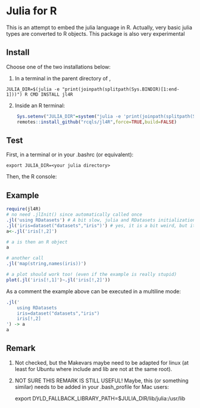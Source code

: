 # Julia for R

This is an attempt to embed the julia language in R. Actually, very basic julia types are converted to R objects. This package is also very experimental


## Install

Choose one of the two installations below:

1) In a terminal in the parent directory of ,

```{bash}
JULIA_DIR=$(julia -e "print(joinpath(splitpath(Sys.BINDIR)[1:end-1]))") R CMD INSTALL jl4R
```

2) Inside an R terminal:

```{.R execute="false"}
	Sys.setenv("JULIA_DIR"=system("julia -e 'print(joinpath(splitpath(Sys.BINDIR)[1:end-1]))'",intern=TRUE))
	remotes::install_github("rcqls/jl4R",force=TRUE,build=FALSE)
```

## Test

First, in a terminal or in your .bashrc (or equivalent):

	export JULIA_DIR=<your julia directory>

Then, the R console:

## Example
```{.R execute="false"}
require(jl4R)
# no need .jlInit() since automatically called once
.jl('using RDatasets') # A bit slow, julia and RDatasets initializations
.jl('iris=dataset("datasets","iris")') # yes, it is a bit weird, but it is for testing!
a<-.jl('iris[!,2]')

# a is then an R object
a

# another call
.jl('map(string,names(iris))')

# a plot should work too! (even if the example is really stupid)
plot(.jl('iris[!,1]')~.jl('iris[!,2]'))
```
As a comment the example above can be executed in a multiline mode:
```{.R execute="false"}
.jl('
	using RDatasets
	iris=dataset("datasets","iris")
	iris[!,2]
') -> a
a
```

## Remark

1. Not checked, but the Makevars maybe need to be adapted for linux (at least for Ubuntu where include and lib are not at the same root).

1. NOT SURE THIS REMARK IS STILL USEFUL! Maybe, this (or something similar) needs to be added in your .bash_profile for Mac users:

	export DYLD_FALLBACK_LIBRARY_PATH=$JULIA_DIR/lib/julia:/usr/lib
